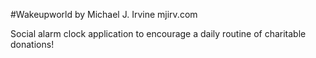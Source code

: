 #Wakeupworld
by Michael J. Irvine
mjirv.com

Social alarm clock application to encourage a daily routine of charitable donations!
